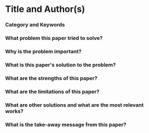 # Title and Author(s)

### Category and Keywords

### What problem this paper tried to solve?

### Why is the problem important?

### What is this paper's solution to the problem?

### What are the strengths of this paper?

### What are the limitations of this paper?

### What are other solutions and what are the most relevant works?

### What is the take-away message from this paper?
